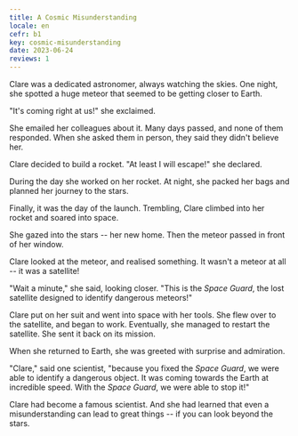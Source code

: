 ```yaml
---
title: A Cosmic Misunderstanding
locale: en
cefr: b1
key: cosmic-misunderstanding
date: 2023-06-24
reviews: 1
---
```


Clare was a dedicated astronomer, always watching the skies. One night, she spotted a huge meteor that seemed to be getting closer to Earth.

"It's coming right at us!" she exclaimed.

She emailed her colleagues about it. Many days passed, and none of them responded. When she asked them in person, they said they didn't believe her.

Clare decided to build a rocket. "At least I will escape!" she declared.

During the day she worked on her rocket. At night, she packed her bags and planned her journey to the stars.

Finally, it was the day of the launch. Trembling, Clare climbed into her rocket and soared into space.

She gazed into the stars -- her new home. Then the meteor passed in front of her window.

Clare looked at the meteor, and realised something. It wasn't a meteor at all -- it was a satellite!

"Wait a minute," she said, looking closer. "This is the *Space Guard*, the lost satellite designed to identify dangerous meteors!"

Clare put on her suit and went into space with her tools. She flew over to the satellite, and began to work. Eventually, she managed to restart the satellite. She sent it back on its mission.

When she returned to Earth, she was greeted with surprise and admiration.

"Clare," said one scientist, "because you fixed the *Space Guard*, we were able to identify a dangerous object. It was coming towards the Earth at incredible speed. With the *Space Guard*, we were able to stop it!"

Clare had become a famous scientist. And she had learned that even a misunderstanding can lead to great things -- if you can look beyond the stars.